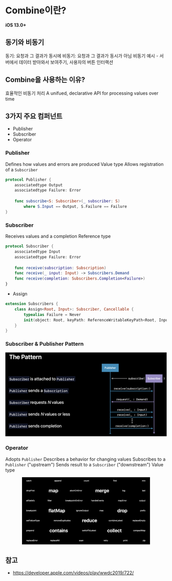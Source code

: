 # Combine이란?

**iOS 13.0+** 

## 동기와 비동기
동기: 요청과 그 결과가 동시에
비동기: 요청과 그 결과가 동시가 아님
비동기 예시 - 서버에서 데이터 받아와서 보여주기, 사용자의 버튼 인터랙션

## Combine을 사용하는 이유?
효율적인 비동기 처리 
A unifued, declarative API for processing values over time

## 3가지 주요 컴퍼넌트
- Publisher
- Subscriber
- Operator

### Publisher
Defines how values and errors are produced
Value type
Allows registration of a `Subscriber`
```swift
protocol Publisher {
    associatedtype Output
    associatedtype Failure: Error

    func subscribe<S: Subscriber>(_ subscriber: S)
        where S.Input == Output, S.Failure == Failure
}
```

### Subscriber
Receives values and a completion
Reference type
```swift
protocol Subscriber {
    associatedtype Input
    associatedtype Failure: Error

    func receive(subscription: Subscription)
    func receive(_ input: Input) -> Subscribers.Demand
    func receive(completion: Subscribers.Completion<Failure>)
}
```
- Assign
```swift
extension Subscribers {
    class Assign<Root, Input>: Subscriber, Cancellable {
        typealias Failure = Never
        init(object: Root, keyPath: ReferenceWritableKeyPath<Root, Input>)
    }
}
```

### Subscriber & Publisher Pattern

<div align="center">
<img src="https://github.com/hyeji-K/fastcampus_iOS_course/blob/main/image/Combine.png" width="800">
</div>

### Operator
Adopts `Publisher`
Describes a behavior for changing values
Subscribes to a `Publisher` ("upstream")
Sends result to a `Subscriber` ("downstream")
Value type

<div align="center">
<img src="https://github.com/hyeji-K/fastcampus_iOS_course/blob/main/image/operator.png" width="400">
</div>




## 참고
- https://developer.apple.com/videos/play/wwdc2019/722/